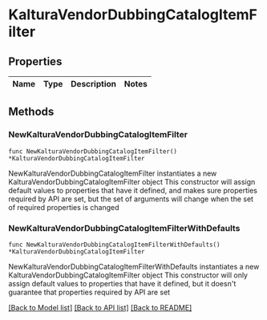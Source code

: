 # KalturaVendorDubbingCatalogItemFilter

## Properties

Name | Type | Description | Notes
------------ | ------------- | ------------- | -------------

## Methods

### NewKalturaVendorDubbingCatalogItemFilter

`func NewKalturaVendorDubbingCatalogItemFilter() *KalturaVendorDubbingCatalogItemFilter`

NewKalturaVendorDubbingCatalogItemFilter instantiates a new KalturaVendorDubbingCatalogItemFilter object
This constructor will assign default values to properties that have it defined,
and makes sure properties required by API are set, but the set of arguments
will change when the set of required properties is changed

### NewKalturaVendorDubbingCatalogItemFilterWithDefaults

`func NewKalturaVendorDubbingCatalogItemFilterWithDefaults() *KalturaVendorDubbingCatalogItemFilter`

NewKalturaVendorDubbingCatalogItemFilterWithDefaults instantiates a new KalturaVendorDubbingCatalogItemFilter object
This constructor will only assign default values to properties that have it defined,
but it doesn't guarantee that properties required by API are set


[[Back to Model list]](../README.md#documentation-for-models) [[Back to API list]](../README.md#documentation-for-api-endpoints) [[Back to README]](../README.md)


